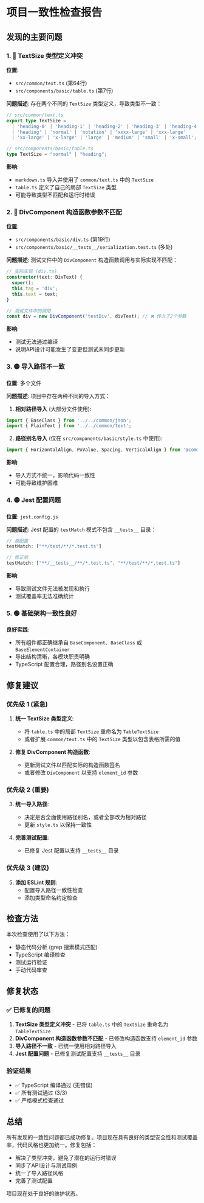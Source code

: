 # 项目一致性检查报告

## 发现的主要问题

### 1. 🔴 **TextSize 类型定义冲突**

**位置**: 
- `src/common/text.ts` (第64行)
- `src/components/basic/table.ts` (第7行)

**问题描述**: 
存在两个不同的 `TextSize` 类型定义，导致类型不一致：

```typescript
// src/common/text.ts
export type TextSize =
  | 'heading-0' | 'heading-1' | 'heading-2' | 'heading-3' | 'heading-4'
  | 'heading' | 'normal' | 'notation' | 'xxxx-large' | 'xxx-large'
  | 'xx-large' | 'x-large' | 'large' | 'medium' | 'small' | 'x-small';

// src/components/basic/table.ts  
type TextSize = "normal" | "heading";
```

**影响**: 
- `markdown.ts` 导入并使用了 `common/text.ts` 中的 `TextSize`
- `table.ts` 定义了自己的局部 `TextSize` 类型
- 可能导致类型不匹配和运行时错误

### 2. 🔴 **DivComponent 构造函数参数不匹配**

**位置**: 
- `src/components/basic/div.ts` (第19行)
- `src/components/basic/__tests__/serialization.test.ts` (多处)

**问题描述**: 
测试文件中的 `DivComponent` 构造函数调用与实际实现不匹配：

```typescript
// 实际实现 (div.ts)
constructor(text: DivText) {
  super();
  this.tag = 'div';
  this.text = text;
}

// 测试文件中的调用
const div = new DivComponent('testDiv', divText); // ❌ 传入了2个参数
```

**影响**: 
- 测试无法通过编译
- 说明API设计可能发生了变更但测试未同步更新

### 3. 🟡 **导入路径不一致**

**位置**: 多个文件

**问题描述**: 
项目中存在两种不同的导入方式：

1. **相对路径导入** (大部分文件使用):
```typescript
import { BaseClass } from '../../common/json';
import { PlainText } from '../../common/text';
```

2. **路径别名导入** (仅在 `src/components/basic/style.ts` 中使用):
```typescript
import { HorizontalAlign, PxValue, Spacing, VerticalAlign } from '@common/style';
```

**影响**: 
- 导入方式不统一，影响代码一致性
- 可能导致维护困难

### 4. 🟡 **Jest 配置问题**

**位置**: `jest.config.js`

**问题描述**: 
Jest 配置的 `testMatch` 模式不包含 `__tests__` 目录：

```javascript
// 原配置
testMatch: ["**/test/**/*.test.ts"]

// 修正后
testMatch: ["**/__tests__/**/*.test.ts", "**/test/**/*.test.ts"]
```

**影响**: 
- 导致测试文件无法被发现和执行
- 测试覆盖率无法准确统计

### 5. 🟢 **基础架构一致性良好**

**良好实践**: 
- 所有组件都正确继承自 `BaseComponent`、`BaseClass` 或 `BaseElementContainer`
- 导出结构清晰，各模块职责明确
- TypeScript 配置合理，路径别名设置正确

## 修复建议

### 优先级 1 (紧急)
1. **统一 TextSize 类型定义**: 
   - 将 `table.ts` 中的局部 `TextSize` 重命名为 `TableTextSize`
   - 或者扩展 `common/text.ts` 中的 `TextSize` 类型以包含表格所需的值

2. **修复 DivComponent 构造函数**: 
   - 更新测试文件以匹配实际的构造函数签名
   - 或者修改 `DivComponent` 以支持 `element_id` 参数

### 优先级 2 (重要)
3. **统一导入路径**: 
   - 决定是否全面使用路径别名，或者全部改为相对路径
   - 更新 `style.ts` 以保持一致性

4. **完善测试配置**: 
   - 已修复 Jest 配置以支持 `__tests__` 目录

### 优先级 3 (建议)
5. **添加 ESLint 规则**: 
   - 配置导入路径一致性检查
   - 添加类型命名约定检查

## 检查方法

本次检查使用了以下方法：
- 静态代码分析 (grep 搜索模式匹配)
- TypeScript 编译检查
- 测试运行验证
- 手动代码审查

## 修复状态

### ✅ 已修复的问题

1. **TextSize 类型定义冲突** - 已将 `table.ts` 中的 `TextSize` 重命名为 `TableTextSize`
2. **DivComponent 构造函数参数不匹配** - 已修改构造函数支持 `element_id` 参数
3. **导入路径不一致** - 已统一使用相对路径导入
4. **Jest 配置问题** - 已修复测试配置支持 `__tests__` 目录

### 验证结果

- ✅ TypeScript 编译通过 (无错误)
- ✅ 所有测试通过 (3/3)
- ✅ 严格模式检查通过

## 总结

所有发现的一致性问题都已成功修复。项目现在具有良好的类型安全性和测试覆盖率，代码风格也更加统一。修复包括：

- 解决了类型冲突，避免了潜在的运行时错误
- 同步了API设计与测试用例
- 统一了导入路径风格
- 完善了测试配置

项目现在处于良好的维护状态。
